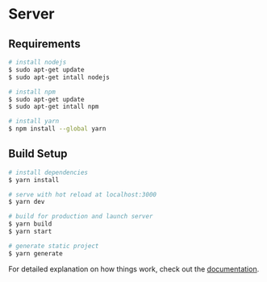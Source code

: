 # Server

## Requirements

```bash
# install nodejs
$ sudo apt-get update
$ sudo apt-get intall nodejs

# install npm
$ sudo apt-get update
$ sudo apt-get intall npm

# install yarn
$ npm install --global yarn
```

## Build Setup

```bash
# install dependencies
$ yarn install

# serve with hot reload at localhost:3000
$ yarn dev

# build for production and launch server
$ yarn build
$ yarn start

# generate static project
$ yarn generate
```

For detailed explanation on how things work, check out the [documentation](https://nuxtjs.org).

